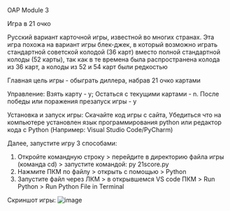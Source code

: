OAP Module 3

Игра в 21 очко 

Русский вариант карточной игры, известной во многих странах. Эта игра похожа на вариант игры блек-джек, в который возможно играть стандартной советской колодой (36 карт) вместо полной стандартной колоды (52 карты), так как в те времена была распространена колода из 36 карт, а колоды из 52 и 54 карт были редкостью

Главная цель игры - обыграть диллера, набрав 21 очко картами

Управление: Взять карту - y; Остаться с текущими картами - n. После победы или поражения презапуск игры - y

Установка и запуск игры: Скачайте код игры с сайта, Убедиться что на компьютере установлен язык программирования python или редактор кода с Python (Например: Visual Studio Code/PyCharm)

Далее, запустите игру 3 способами:
1. Откройте командную строку > перейдите в директорию файла игры (команда cd) > запустите командой: py 21score.py
2. Нажмите ПКМ по файлу > открыть с помощью > Python
3. Запустите файл через ЛКМ > в открывшемся VS code ПКМ > Run Python > Run Python File in Terminal



Скриншот игры:
![image](https://github.com/user-attachments/assets/17603247-59b2-4c00-b546-81fc0f6d6823)
